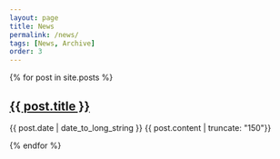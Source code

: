 ```yaml
---
layout: page
title: News
permalink: /news/
tags: [News, Archive]
order: 3
---
```


{% for post in site.posts %}

   <h2>
     <a href="{{ post.url }}">
       {{ post.title }}
     </a>
   </h2>
   <time datetime="{{ post.date | date: "%Y-%m-%d" }}">{{ post.date | date_to_long_string }}</time>
   {{ post.content | truncate: "150"}}

{% endfor %}
